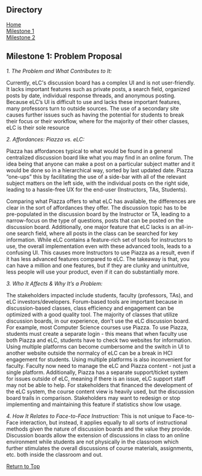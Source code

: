 ## Directory
[Home](index.md)<br>
[Milestone 1](milestone1.md)<br>
[Milestone 2](ms2.md)<br>

## Milestone 1: Problem Proposal                                                        

*1. The Problem and What Contributes to It:*

Currently, eLC's discussion board has a complex UI and is not user-friendly. It lacks important features such as private posts, a search field, organized posts by date, individual response threads, and anonymous posting. Because eLC’s UI is difficult to use and lacks these important features, many professors turn to outside sources. The use of a secondary site causes further issues such as having the potential for students to break their focus or their workflow, where for the majority of their other classes, eLC is their sole resource

*2. Affordances: Piazza vs. eLC:*

Piazza has affordances typical to what would be found in a general centralized discussion board like what you may find in an online forum. The idea being that anyone can make a post on a particular subject matter and it would be done so in a hierarchical way, sorted by last updated date. Piazza “one-ups” this by facilitating the use of a side-bar with all of the relevant subject matters on the left side, with the individual posts on the right side, leading to a hassle-free UX for the end-user (Instructors, TAs, Students). 

Comparing what Piazza offers to what eLC has available, the differences are clear in the sort of affordances they offer. The discussion topic has to be pre-populated in the discussion board by the Instructor or TA, leading to a narrow-focus on the type of questions, posts that can be posted on the discussion board. Additionally, one major feature that eLC lacks is an all-in-one search field, where all posts in the class can be searched for key information. While eLC contains a feature-rich set of tools for instructors to use, the overall implementation even with these advanced tools, leads to a confusing UI. This causes more Instructors to use Piazza as a result, even if it has less advanced features compared to eLC. The takeaway is that, you can have a million and one features, but if they are clunky and unintuitive, less people will use your product, even if it can do substantially more. 

*3. Who It Affects & Why It’s a Problem:*

The stakeholders impacted include students, faculty (professors, TAs), and eLC investors/developers. Forum-based tools are important because in discussion-based classes, class efficiency and engagement can be optimized with a good quality tool. The majority of classes that utilize discussion boards, in our experience, don’t use the eLC discussion board. For example, most Computer Science courses use Piazza. To use Piazza, students must create a separate login - this means that when faculty use both Piazza and eLC, students have to check two websites for information. Using multiple platforms can become cumbersome and the switch in UI to another website outside the normalcy of eLC can be a break in HCI engagement for students. Using multiple platforms is also inconvenient for faculty. Faculty now need to manage the eLC and Piazza content - not just a single platform. Additionally, Piazza has a separate support/ticket system for issues outside of eLC, meaning if there is an issue, eLC support staff may not be able to help. For stakeholders that financed the development of the eLC system, the course content view is heavily used, but the discussion board trails in comparison. Stakeholders may want to redesign or stop implementing and maintaining this feature if statistics show low usage. 

*4. How It Relates to Face-to-Face Instruction:*
This is not unique to Face-to-Face interaction, but instead, it applies equally to all sorts of instructional methods given the nature of discussion boards and the value they provide. Discussion boards allow the extension of discussions in class to an online environment while students are not physically in the classroom which further stimulates the overall discussions of course materials, assignments, etc. both inside the classroom and out. 

[Return to Top](#directory)
